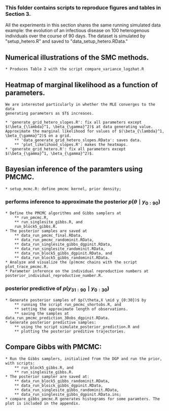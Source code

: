 ### This folder contains scripts to reproduce figures and tables in Section 3.

All the experiments in this section shares the same running simulated data example: 
	the evolution of an infectious disease on 100 heterogenous individuals over the course of 90 days. 
The dataset is simulated by "setup_hetero.R" and saved to "data_setup_hetero.RData."

## Numerical illustrations of the SMC methods.
	* Produces Table 2 with the script compare_variance_logzhat.R 

## Heatmap of marginal likelihood as a function of parameters. 

	We are interested particularly in whether the MLE converges to the data 
	generating parameters as $T$ increases.

	* 'generate_grid_hetero_slopes.R': fix all parameters except 
	$(\beta_{\lambda}^1, \beta_{\gamma}^2)$ at data generating value. 
	Approximate the marginal likelihood for values of $(\beta_{\lambda}^1, \beta_{\gamma}^2)$ on a grid. 
		** 'data_generate_grid_hetero_slopes.RData': saves data.
		** 'plot_likelihood_slopes.R': makes the heatmaps.
	* 'generate_grid_hetero.R': fix all parameters except $(\beta_{\gamma}^1, \beta_{\gamma}^2)$.

## Bayesian inference of the paramters using PMCMC. 
	* setup_mcmc.R: define pmcmc kernel, prior density;
### performs inference to approximate the posterior $p(\theta\mid y_{0:90})$
	* Define the PMCMC algorithms and Gibbs samplers at 
		** run_pmcmc.R, 
		** run_singlesite_gibbs.R, and 
		run_block5_gibbs.R.
	* The posterior samples are saved at 
		** data_run_pmcmc_final.RData, 
		** data_run_pmcmc_randominit.RData, 
		** data_run_singlesite_gibbs_dgpinit.RData, 
		** data_run_singlesite_randominit.RData, 
		** data_run_block5_gibbs_dgpinit.RData, and 
		** data_run_block5_gibbs_randominit.RData.
	* Analyze and visualize the (p)mcmc chains with the script plot_trace_pmcmc.R.
	* Parameter inference on the individual reproductive numbers at posterior_individual_reproductive_number.R.

### posterior predictive of $p(y_{31:90} \mid y_{0:30})$

	* Generate posterior samples of $p(\theta,X \mid y_{0:30})$ by
		** running the script run_pmcmc_shortobs.R, and 
		** setting the approximate length of observations.
		** saving the samples at data_run_pmcmc_prediction_30obs_dgpinit.RData.
	* Generate posterior predictive samples:
		** using the script simulate_posterior_prediction.R and
		** plotting the posterior preditive trajectories.

## Compare Gibbs with PMCMC:
	* Run the Gibbs samplers, initialized from the DGP and run the prior, with scripts:
		** run_block5_gibbs.R, and 
		** run_singlesite_gibbs.R.
	* The posterior sampler are saved at:
		** data_run_block5_gibbs_randominit.RData,
		** data_run_bloick_gibbs_dgpinit.RData,
		** data_run_singlesite_gibbs_randominit.RData,
		** data_run_singlesite_gibbs_dgpinit.RData.ins;
	* compare_gibbs_pmcmc.R generates histograms for some paramters. The plot is included in the appendix.
